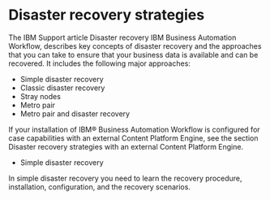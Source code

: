 # Disaster recovery strategies

The IBM Support article Disaster recovery IBM Business Automation Workflow, describes key concepts
of disaster recovery and the approaches that you can take to ensure that your business data is
available and can be recovered. It includes the following major approaches:

- Simple disaster recovery
- Classic disaster recovery
- Stray nodes
- Metro pair
- Metro pair and disaster recovery

If your installation of IBM® Business Automation
Workflow is configured
for case capabilities with an external Content Platform Engine, see the section Disaster recovery strategies with an external Content
Platform Engine.

- Simple disaster recovery

In simple disaster recovery you need to learn the recovery procedure, installation, configuration, and the recovery scenarios.